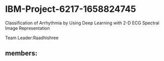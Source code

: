 # IBM-Project-6217-1658824745
Classification of Arrhythmia by Using Deep Learning with 2-D ECG Spectral Image Representation

Team Leader:Raadhishree
## members:
